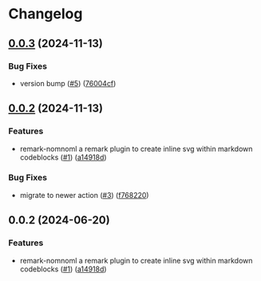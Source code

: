 # Changelog

## [0.0.3](https://github.com/zenobi-us/remark-nomnoml/compare/v0.0.2...v0.0.3) (2024-11-13)


### Bug Fixes

* version bump ([#5](https://github.com/zenobi-us/remark-nomnoml/issues/5)) ([76004cf](https://github.com/zenobi-us/remark-nomnoml/commit/76004cf6482e667e427a7fd1fa69701f13443485))

## [0.0.2](https://github.com/zenobi-us/remark-nomnoml/compare/v0.0.2...v0.0.2) (2024-11-13)


### Features

* remark-nomnoml a remark plugin to create inline svg within markdown codeblocks ([#1](https://github.com/zenobi-us/remark-nomnoml/issues/1)) ([a14918d](https://github.com/zenobi-us/remark-nomnoml/commit/a14918d17a58c5c54bff2d6e791adc96111e6d7d))


### Bug Fixes

* migrate to newer action ([#3](https://github.com/zenobi-us/remark-nomnoml/issues/3)) ([f768220](https://github.com/zenobi-us/remark-nomnoml/commit/f768220bc31689a8bc176d35421f77480526faf7))

## 0.0.2 (2024-06-20)


### Features

* remark-nomnoml a remark plugin to create inline svg within markdown codeblocks ([#1](https://github.com/zenobi-us/remark-nomnoml/issues/1)) ([a14918d](https://github.com/zenobi-us/remark-nomnoml/commit/a14918d17a58c5c54bff2d6e791adc96111e6d7d))

